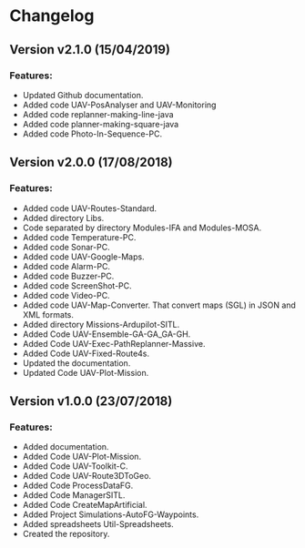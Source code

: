 # Changelog

## Version v2.1.0 (15/04/2019)

### Features:

* Updated Github documentation.
* Added code UAV-PosAnalyser and UAV-Monitoring
* Added code replanner-making-line-java
* Added code planner-making-square-java
* Added code Photo-In-Sequence-PC.

## Version v2.0.0 (17/08/2018)

### Features:

* Added code UAV-Routes-Standard.
* Added directory Libs.
* Code separated by directory Modules-IFA and Modules-MOSA.
* Added code Temperature-PC.
* Added code Sonar-PC.
* Added code UAV-Google-Maps.
* Added code Alarm-PC.
* Added code Buzzer-PC.
* Added code ScreenShot-PC.
* Added code Video-PC.
* Added code UAV-Map-Converter. That convert maps (SGL) in JSON and XML formats.
* Added directory Missions-Ardupilot-SITL.
* Added Code UAV-Ensemble-GA-GA_GA-GH.
* Added Code UAV-Exec-PathReplanner-Massive.
* Added Code UAV-Fixed-Route4s.
* Updated the documentation.
* Updated Code UAV-Plot-Mission.

## Version v1.0.0 (23/07/2018)

### Features:

* Added documentation.
* Added Code UAV-Plot-Mission.
* Added Code UAV-Toolkit-C.
* Added Code UAV-Route3DToGeo.
* Added Code ProcessDataFG.
* Added Code ManagerSITL.
* Added Code CreateMapArtificial.
* Added Project Simulations-AutoFG-Waypoints.
* Added spreadsheets Util-Spreadsheets.
* Created the repository.
